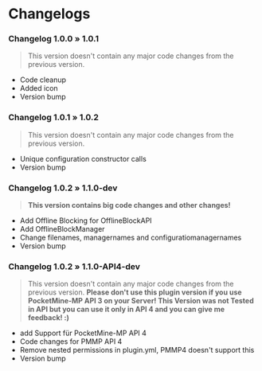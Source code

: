 # Changelogs


### Changelog 1.0.0 » 1.0.1
> This version doesn't contain any major code changes from the previous version.
- Code cleanup
- Added icon
- Version bump

### Changelog 1.0.1 » 1.0.2
> This version doesn't contain any major code changes from the previous version.
- Unique configuration constructor calls
- Version bump

### Changelog 1.0.2 » 1.1.0-dev
> **This version contains big code changes and other changes!**
- Add Offline Blocking for OfflineBlockAPI
- Add OfflineBlockManager
- Change filenames, managernames and configuratiomanagernames
- Version bump

### Changelog 1.0.2 » 1.1.0-API4-dev
> This version doesn't contain any major code changes from the previous version.
> **Please don't use this plugin version if you use PocketMine-MP API 3 on your Server! This Version was not Tested in API but you can use it only in API 4 and you can give me feedback! :)**
- add Support für PocketMine-MP API 4
- Code changes for PMMP API 4
- Remove nested permissions in plugin.yml, PMMP4 doesn't support this
- Version bump